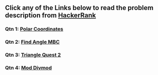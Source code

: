 ## Click any of the Links below to read the problem description from [HackerRank](https://www.hackerrank.com/)

### Qtn 1: [Polar Coordinates](https://www.hackerrank.com/challenges/polar-coordinates/problem?isFullScreen=true)

### Qtn 2: [Find Angle MBC](https://www.hackerrank.com/challenges/find-angle/problem?isFullScreen=true)

### Qtn 3: [Triangle Quest 2](https://www.hackerrank.com/challenges/triangle-quest-2/problem?isFullScreen=true)

### Qtn 4: [Mod Divmod](https://www.hackerrank.com/challenges/python-mod-divmod/problem?isFullScreen=true)
